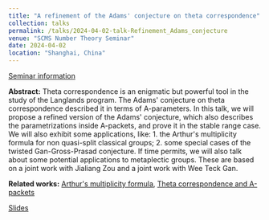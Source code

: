 ```yaml
---
title: "A refinement of the Adams' conjecture on theta correspondence"
collection: talks
permalink: /talks/2024-04-02-talk-Refinement_Adams_conjecture
venue: "SCMS Number Theory Seminar"
date: 2024-04-02
location: "Shanghai, China"
---
```


[Seminar information](https://math.fudan.edu.cn/2e/33/c30472a667187/page.htm)

**Abstract:** Theta correspondence is an enigmatic but powerful tool in the study of the Langlands program. The Adams' conjecture on theta correspondence described it in terms of A-parameters. In this talk, we will propose a refined version of the Adams' conjecture, which also describes the parametrizations inside A-packets, and prove it in the stable range case. We will also exhibit some applications, like: 1. the Arthur's multiplicity formula for non quasi-split classical groups; 2. some special cases of the twisted Gan-Gross-Prasad conjecture. If time permits, we will also talk about some potential applications to metaplectic groups. These are based on a joint work with Jialiang Zou and a joint work with Wee Teck Gan.

**Related works:** [Arthur's multiplicity formula](https://sato-sugar.github.io/rchenmat94/publication/2024-12-09-AMForthogonalNunitary), [Theta correspondence and A-packets](https://sato-sugar.github.io/rchenmat94/publication/2021-04-26-ThetaNApacket)

[Slides](https://sato-sugar.github.io/rchenmat94/files/SCMSAdamsConjecture.pdf)